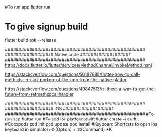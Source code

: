 #To run app
flutter run
# To give signup build
flutter build apk --release

####################################################
##################  Native code  ###################
#################################################### 
https://docs.flutter.io/flutter/services/MethodChannel/invokeMethod.html

https://stackoverflow.com/questions/50187680/flutter-how-to-call-methods-in-dart-portion-of-the-app-from-the-native-platfor

https://stackoverflow.com/questions/49847513/is-there-a-way-to-get-the-future-from-setmethodcallhandler



####################################################
##################  iOS          ###################
#################################################### 
#To run app
flutter run
#To add ios platform:swift
flutter create -i swift . 
#Cocopods
pod init
pod update
pod install
#Keyboard Shortcuts
to open ios keyboard in simulator=⇧(Option) + ⌘(Command) +K